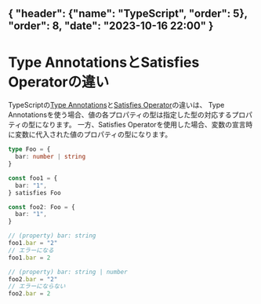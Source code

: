 { "header": {"name": "TypeScript", "order": 5}, "order": 8, "date": "2023-10-16 22:00"  }
---
# Type AnnotationsとSatisfies Operatorの違い

TypeScriptの[Type Annotations](https://www.typescriptlang.org/docs/handbook/2/everyday-types.html#type-annotations-on-variables)と[Satisfies Operator](https://www.typescriptlang.org/docs/handbook/release-notes/typescript-4-9.html#the-satisfies-operator)の違いは、
Type Annotationsを使う場合、値の各プロパティの型は指定した型の対応するプロパティの型になります。
一方、Satisfies Operatorを使用した場合、変数の宣言時に変数に代入された値のプロパティの型になります。

```ts
type Foo = {
  bar: number | string
}

const foo1 = {
  bar: "1",
} satisfies Foo

const foo2: Foo = {
  bar: "1",
}

// (property) bar: string
foo1.bar = "2"
// エラーになる
foo1.bar = 2

// (property) bar: string | number
foo2.bar = "2"
// エラーにならない
foo2.bar = 2
```